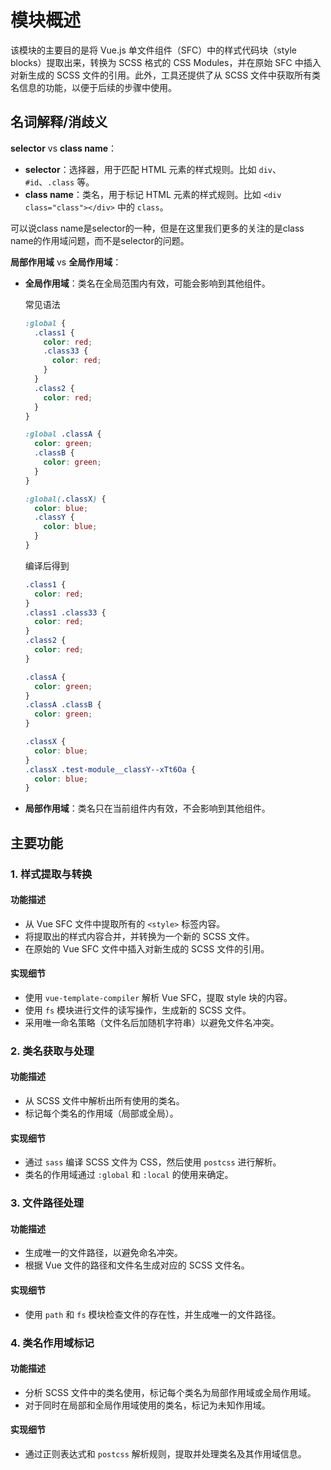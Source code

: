 # 模块概述

该模块的主要目的是将 Vue.js 单文件组件（SFC）中的样式代码块（style blocks）提取出来，转换为 SCSS 格式的 CSS Modules，并在原始 SFC 中插入对新生成的 SCSS 文件的引用。此外，工具还提供了从 SCSS 文件中获取所有类名信息的功能，以便于后续的步骤中使用。

## 名词解释/消歧义

**selector** vs **class name**：

- **selector**：选择器，用于匹配 HTML 元素的样式规则。比如 `div`、`#id`、`.class` 等。
- **class name**：类名，用于标记 HTML 元素的样式规则。比如 `<div class="class"></div>` 中的 `class`。

可以说class name是selector的一种，但是在这里我们更多的关注的是class name的作用域问题，而不是selector的问题。

**局部作用域** vs **全局作用域**：

- **全局作用域**：类名在全局范围内有效，可能会影响到其他组件。

    常见语法
    ```scss
    :global {
      .class1 {
        color: red;
        .class33 {
          color: red;
        }
      }
      .class2 {
        color: red;
      }
    }

    :global .classA {
      color: green;
      .classB {
        color: green;
      }
    }

    :global(.classX) {
      color: blue;
      .classY {
        color: blue;
      }
    }
    ```

    编译后得到

    ```css
    .class1 {
      color: red;
    }
    .class1 .class33 {
      color: red;
    }
    .class2 {
      color: red;
    }

    .classA {
      color: green;
    }
    .classA .classB {
      color: green;
    }

    .classX {
      color: blue;
    }
    .classX .test-module__classY--xTt6Oa {
      color: blue;
    }
    ```

- **局部作用域**：类名只在当前组件内有效，不会影响到其他组件。


## 主要功能

### 1. 样式提取与转换

#### 功能描述

- 从 Vue SFC 文件中提取所有的 `<style>` 标签内容。
- 将提取出的样式内容合并，并转换为一个新的 SCSS 文件。
- 在原始的 Vue SFC 文件中插入对新生成的 SCSS 文件的引用。

#### 实现细节

- 使用 `vue-template-compiler` 解析 Vue SFC，提取 style 块的内容。
- 使用 `fs` 模块进行文件的读写操作，生成新的 SCSS 文件。
- 采用唯一命名策略（文件名后加随机字符串）以避免文件名冲突。

### 2. 类名获取与处理

#### 功能描述

- 从 SCSS 文件中解析出所有使用的类名。
- 标记每个类名的作用域（局部或全局）。

#### 实现细节

- 通过 `sass` 编译 SCSS 文件为 CSS，然后使用 `postcss` 进行解析。
- 类名的作用域通过 `:global` 和 `:local` 的使用来确定。

### 3. 文件路径处理

#### 功能描述

- 生成唯一的文件路径，以避免命名冲突。
- 根据 Vue 文件的路径和文件名生成对应的 SCSS 文件名。

#### 实现细节

- 使用 `path` 和 `fs` 模块检查文件的存在性，并生成唯一的文件路径。

### 4. 类名作用域标记

#### 功能描述

- 分析 SCSS 文件中的类名使用，标记每个类名为局部作用域或全局作用域。
- 对于同时在局部和全局作用域使用的类名，标记为未知作用域。

#### 实现细节

- 通过正则表达式和 `postcss` 解析规则，提取并处理类名及其作用域信息。
